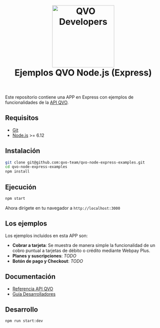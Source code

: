 <h1 align="center">
  <a href="https://qvo.cl">
    <img src="https://cdn.rawgit.com/qvo-team/qvo-node-express-examples/master/sticker.png" alt="QVO Developers" width="200">
  </a>
  <br>
  Ejemplos QVO Node.js (Express)
  <br>
  <br>
</h1>


Este repositorio contiene una APP en Express con ejemplos de funcionalidades de la [API QVO](https://docs.qvo.cl).

## Requisitos

- [Git](https://www.atlassian.com/git/tutorials/install-git)
- [Node.js](https://nodejs.org/es/download/package-manager/) >= 6.12

## Instalación

```bash
git clone git@github.com:qvo-team/qvo-node-express-examples.git
cd qvo-node-express-examples
npm install
```

## Ejecución

```bash
npm start
```

Ahora dirígete en tu navegador a `http://localhost:3000`

## Los ejemplos

Los ejemplos incluidos en esta APP son:

- **Cobrar a tarjeta**: Se muestra de manera simple la funcionalidad de un cobro puntual a tarjetas de débito o crédito mediante Webpay Plus.
- **Planes y suscripciones**: *TODO*
- **Botón de pago y Checkout**: *TODO*

## Documentación

 - [Referencia API QVO](https://docs.qvo.cl)
 - [Guía Desarrolladores](https://qvo.cl/guia/hola-mundo/)

## Desarrollo

```bash
npm run start:dev
```
